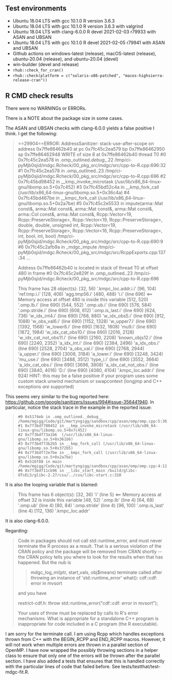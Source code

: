 ## Test environments
* Ubuntu 18.04 LTS with gcc 10.1.0
  R version 3.6.3
* Ubuntu 18.04 LTS with gcc 10.1.0
  R version 3.6.3 with valgrind
* Ubuntu 18.04 LTS with clang-6.0.0
  R devel 2021-02-03 r79933 with ASAN and UBSAN
* Ubuntu 18.04 LTS with gcc 10.1.0
  R devel 2021-02-05 r79941 with ASAN and UBSAN
* Github actions on windows-latest (release), macOS-latest (release), 
  ubuntu-20.04 (release), and ubuntu-20.04 (devel)
* win-builder (devel and release)
* `rhub::check_for_cran()`
* `rhub::check(platform = c("solaris-x86-patched", "macos-highsierra-release-cran"))`

## R CMD check results
There were no WARNINGs or ERRORs.

There is a NOTE about the package size in some cases.

The ASAN and UBSAN checks with clang-6.0.0 yields a false positive I think. 
I get the following:

> ==29904==ERROR: AddressSanitizer: stack-use-after-scope on address 0x7ffe86462b40 at pc 0x7fc45c2ea579 bp 0x7ffe86462950 sp 0x7ffe86462948
> WRITE of size 8 at 0x7ffe86462b40 thread T0
>     #0 0x7fc45c2ea578 in .omp_outlined._debug__.22 /tmp/ci-pyMjb0sjid/mdgc.Rcheck/00_pkg_src/mdgc/src/cpp-to-R.cpp:696:32
>     #1 0x7fc45c2ea578 in .omp_outlined..23 /tmp/ci-pyMjb0sjid/mdgc.Rcheck/00_pkg_src/mdgc/src/cpp-to-R.cpp:696
>     #2 0x7fc45bd98452 in __kmp_invoke_microtask (/usr/lib/x86_64-linux-gnu/libomp.so.5+0x7c452)
>     #3 0x7fc45bd52c4a in __kmp_fork_call (/usr/lib/x86_64-linux-gnu/libomp.so.5+0x36c4a)
>     #4 0x7fc45bd467be in __kmpc_fork_call (/usr/lib/x86_64-linux-gnu/libomp.so.5+0x2a7be)
>     #5 0x7fc45c2e5533 in impute(arma::Mat<double> const&, arma::Mat<double> const&, arma::Mat<int> const&, arma::Mat<double> const&, arma::Col<double> const&, arma::Mat<double> const&, Rcpp::Vector<19, Rcpp::PreserveStorage>, Rcpp::Vector<19, Rcpp::PreserveStorage>, double, double, unsigned int, Rcpp::Vector<19, Rcpp::PreserveStorage>, Rcpp::Vector<16, Rcpp::PreserveStorage>, int, bool, int, bool) /tmp/ci-pyMjb0sjid/mdgc.Rcheck/00_pkg_src/mdgc/src/cpp-to-R.cpp:690:9
>     #6 0x7fc45c2afb9a in _mdgc_impute /tmp/ci-pyMjb0sjid/mdgc.Rcheck/00_pkg_src/mdgc/src/RcppExports.cpp:137:34
>     ...
> 
> Address 0x7ffe86462b40 is located in stack of thread T0 at offset 480 in frame
>     #0 0x7fc45c2e829f in .omp_outlined..23 /tmp/ci-pyMjb0sjid/mdgc.Rcheck/00_pkg_src/mdgc/src/cpp-to-R.cpp:696
> 
>   This frame has 28 object(s):
>     [32, 56) '.kmpc_loc.addr.i.i'
>     [96, 104) 'ref.tmp.i.i'
>     [128, 408) 'agg.tmp56.i'
>     [480, 488) 'i.i' (line 696) <== Memory access at offset 480 is inside this variable
>     [512, 520) '.omp.lb.i' (line 690)
>     [544, 552) '.omp.ub.i' (line 690)
>     [576, 584) '.omp.stride.i' (line 690)
>     [608, 612) '.omp.is_last.i' (line 690)
>     [624, 736) 'w_idx_int4.i' (line 690)
>     [768, 880) 'w_idx_obs5.i' (line 690)
>     [912, 1088) 'w_obs_val6.i' (line 690)
>     [1152, 1328) 'w_upper7.i' (line 690)
>     [1392, 1568) 'w_lower8.i' (line 690)
>     [1632, 1808) 'mu9.i' (line 690)
>     [1872, 1984) 'w_idx_cat_obs10.i' (line 690)
>     [2016, 2128) 'w_idx_cat_not_obs11.i' (line 690)
>     [2160, 2208) 'known_objs12.i' (line 690)
>     [2240, 2352) 'a_idx_int.i' (line 690)
>     [2384, 2496) 'a_idx_obs.i' (line 690)
>     [2528, 2704) 'a_obs_val.i' (line 690)
>     [2768, 2944) 'a_upper.i' (line 690)
>     [3008, 3184) 'a_lower.i' (line 690)
>     [3248, 3424) 'mu_use.i' (line 690)
>     [3488, 3512) 'type_i.i' (line 690)
>     [3552, 3664) 'a_idx_cat_obs.i' (line 690)
>     [3696, 3808) 'a_idx_cat_not_obs.i' (line 690)
>     [3840, 4016) 'D.i' (line 690)
>     [4080, 4104) '.kmpc_loc.addr.i' (line 924)
> HINT: this may be a false positive if your program uses some custom stack unwind mechanism or swapcontext
>       (longjmp and C++ exceptions *are* supported)

This seems very similar to the bug reported here: https://github.com/google/sanitizers/issues/994#issue-356441940.
In particular, notice the stack trace in the example in the reported issue:

>     #0 0x5174eb in .omp_outlined._debug__ /home/mgigg/Code/git/martyngigg/sandbox/cpp/asan/omp/omp.cpp:5:36
>     #1 0x7f3bdf780452 in __kmp_invoke_microtask (/usr/lib/x86_64-linux-gnu/libomp.so.5+0x7c452)
>     #2 0x7f3bdf73a1b6  (/usr/lib/x86_64-linux-gnu/libomp.so.5+0x361b6)
>     #3 0x7f3bdf73b2b5 in __kmp_fork_call (/usr/lib/x86_64-linux-gnu/libomp.so.5+0x372b5)
>     #4 0x7f3bdf72e7be in __kmpc_fork_call (/usr/lib/x86_64-linux-gnu/libomp.so.5+0x2a7be)
>     #5 0x516f88 in main /home/mgigg/Code/git/martyngigg/sandbox/cpp/asan/omp/omp.cpp:4:11
>     #6 0x7f3bdf11cb96 in __libc_start_main /build/glibc-OTsEL5/glibc-2.27/csu/../csu/libc-start.c:310

It is also the looping variable that is blamed: 

>  This frame has 6 object(s):
>     [32, 36) 'i' (line 5) <== Memory access at offset 32 is inside this variable
>     [48, 52) '.omp.lb' (line 4)
>     [64, 68) '.omp.ub' (line 4)
>     [80, 84) '.omp.stride' (line 4)
>     [96, 100) '.omp.is_last' (line 4)
>     [112, 136) '.kmpc_loc.addr'

It is also clang-6.0.0.

Regarding:

> Code in packages should not call std::runtime_error, and must never
> terminate the R process as a result.  That is a serious violation of the
> CRAN policy and the package will be removed from CRAN shortly -- the
> CRAN policy tells you where to look for the results when that has
> happened.  But the nub is
> 
>  > mdgc_log_ml(ptr, start_vals, obj$means)
> terminate called after throwing an instance of 'std::runtime_error'
>    what():  cdf::cdf: error in mvsort
> 
> and you have
> 
> restrict-cdf.h:        throw std::runtime_error("cdf::cdf: error in
> mvsort");
> 
> Your uses of throw must be replaced by calls to R's error mechanisms.
> What is appropriate for a standalone C++ program is inappropriate for
> code included in a C program (the R executable).

I am sorry for the terminate call. I am using Rcpp which handles exceptions
thrown from C++ with the BEGIN_RCPP and END_RCPP macros. However, it will not
work when multiple errors are thrown in a parallel section of OpenMP. I have 
now wrapped the possibly throwing sections in a helper class to ensure that 
only one of the errors will be thrown after the parallel section. I have also 
added a tests that ensures that this is handled correctly with the 
particular lines of code that failed before. See tests/testthat/test-mdgc-fit.R.
